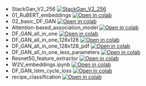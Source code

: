 * StackGan_V2_256 [![StackGan_V2_256](https://colab.research.google.com/assets/colab-badge.svg)](https://colab.research.google.com/github/Didovgopoly/powargan/blob/master/src/model/StackGan_V2_256.ipynb)
* 01_RuBERT_embeddings [![Open in colab](https://colab.research.google.com/assets/colab-badge.svg)](https://colab.research.google.com/github/Didovgopoly/powargan/blob/master/src/model/01_RuBERT_embeddings.ipynb)
* 02_basic_DF_GAN [![Open in colab](https://colab.research.google.com/assets/colab-badge.svg)](https://colab.research.google.com/github/Didovgopoly/powargan/blob/master/src/model/02_basic_DF_GAN.ipynb)
* Attention-based_association_model [![Open in colab](https://colab.research.google.com/assets/colab-badge.svg)](https://colab.research.google.com/github/Didovgopoly/powargan/blob/master/src/model/Attention-based_association_model.ipynb)
* DF_GAN_all_in_one [![Open in colab](https://colab.research.google.com/assets/colab-badge.svg)](https://colab.research.google.com/github/Didovgopoly/powargan/blob/master/src/model/DF_GAN_all_in_one.ipynb)
* DF_GAN_all_in_one_128x128 [![Open in colab](https://colab.research.google.com/assets/colab-badge.svg)](https://colab.research.google.com/github/Didovgopoly/powargan/blob/master/src/model/DF_GAN_all_in_one_128x128.ipynb)
* DF_GAN_all_in_one_128x128_pdf [![Open in colab](https://colab.research.google.com/assets/colab-badge.svg)](https://colab.research.google.com/github/Didovgopoly/powargan/blob/master/src/model/DF_GAN_all_in_one_128x128_pdf.ipynb)
* DF_GAN_all_in_one_less_parameters [![Open in colab](https://colab.research.google.com/assets/colab-badge.svg)](https://colab.research.google.com/github/Didovgopoly/powargan/blob/master/src/model/DF_GAN_all_in_one_less_parameters.ipynb)
* Resnet50_feature_extractor [![Open in colab](https://colab.research.google.com/assets/colab-badge.svg)](https://colab.research.google.com/github/Didovgopoly/powargan/blob/master/src/model/Resnet50_feature_extractor.ipynb)
* W2V_embeddings.ipynb [![Open in colab](https://colab.research.google.com/assets/colab-badge.svg)](https://colab.research.google.com/github/Didovgopoly/powargan/blob/master/src/model/W2V_embeddings.ipynb)
* DF_GAN_lstm_cycle_loss [![Open in colab](https://colab.research.google.com/assets/colab-badge.svg)](https://colab.research.google.com/github/Didovgopoly/powargan/blob/master/src/model/DF_GAN_lstm_cycle_loss.ipynb)
* recipe_classification [![Open in colab](https://colab.research.google.com/assets/colab-badge.svg)](https://colab.research.google.com/github/Didovgopoly/powargan/blob/master/src/model/recipe_classification.ipynb)
